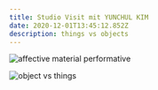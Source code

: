 ```yaml
---
title: Studio Visit mit YUNCHUL KIM
date: 2020-12-01T13:45:12.852Z
description: things vs objects
---
```



![affective material performative](/img/screen-shot-2020-12-01-at-14.46.31.png "affective material performative")

![object vs things](/img/screen-shot-2020-12-01-at-14.46.28.png "object vs things")